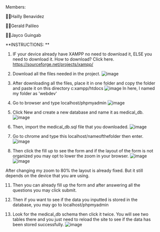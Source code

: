 

Members:

👨‍💻Hailly Benavidez

👨‍💻Gerald Palileo

👨‍💻Jayco Guingab







**INSTRUCTIONS: **

1. IF your device already have XAMPP no need to download it, ELSE you need to download it. How to download? Click here. https://sourceforge.net/projects/xampp/

2. Download all the files needed in the project.
![image](https://github.com/grldpalileo/PUPMedicalHealthInformationForm/assets/105968081/2bb19df2-6e85-4d2a-bf3d-41ddde707aa8)

3. After downloading all the files, place it in one folder and copy the folder and paste it on this directory c:xampp/htdocs
![image](https://github.com/grldpalileo/PUPMedicalHealthInformationForm/assets/105968081/06c31fc4-b66f-4774-bc64-a9046f471c5f)
In here, I named my folder as 'webdev'


4. Go to browser and type localhost/phpmyadmin
![image](https://github.com/grldpalileo/PUPMedicalHealthInformationForm/assets/105968081/b04d4088-ff82-4a01-82d1-21cd0863e1a1)


5. Click New and create a new database and name it as medical_db.
![image](https://github.com/grldpalileo/PUPMedicalHealthInformationForm/assets/105968081/66dc432d-752c-4500-8b01-7f2871fdf935)

6. Then, import the medical_db.sql file that you downloaded.
![image](https://github.com/grldpalileo/PUPMedicalHealthInformationForm/assets/105968081/45a84f96-a1c2-46c9-b5cf-636a15e17235)

8. Go to chrome and type this localhost/nameofthefolder then enter.
![image](https://github.com/grldpalileo/PUPMedicalHealthInformationForm/assets/105968081/f3988f4b-e517-479c-8d63-7de4cc0a4084)

9. Then click the fill up to see the form and if the layout of the form is not organized you may opt to lower the zoom in your browser.
![image](https://github.com/grldpalileo/PUPMedicalHealthInformationForm/assets/105968081/cc3e7397-dbf8-4366-a4b5-b49b5dbbe60b)
![image](https://github.com/grldpalileo/PUPMedicalHealthInformationForm/assets/105968081/74ec9291-97a2-49dc-b6f3-f78752774dea)

After changing my zoom to 80% the layout is already fixed. But it still depends on the device that you are using. 

11. Then you can already fill up the form and after answering all the questions you may click submit.

12. Then if you want to see if the data you inputted is stored in the database, you may go to localhost/phpmyadmin

13. Look for the medical_db schema then click it twice. You will see two tables there and you just need to reload the site to see if the data has been stored successfully.
![image](https://github.com/grldpalileo/PUPMedicalHealthInformationForm/assets/105968081/b65377a5-d575-4723-9376-a4a7d4e36102)







